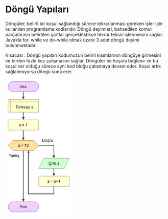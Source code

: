 # Döngü Yapıları
Döngüler, belirli bir koşul sağlandığı sürece tekrarlanması gereken işler için kullanılan programlama kodlarıdır. Döngü deyimleri, bahsedilen komut parçalarının belirtilen şartlar gerçekleştikçe tekrar tekrar işlenmesini sağlar. Java’da for, while ve do-while olmak üzere 3 adet döngü deyimi bulunmaktadır.

Kısacası : Döngü yapıları kodumuzun belirli kısımlarının döngüye girmesini ve birden fazla kez çalışmasını sağlar. Döngüler bir koşula bağlanır ve bu koşul var olduğu sürece aynı kod bloğu çalışmaya devam eder. Koşul artık sağlanmıyorsa döngü sona erer.

![img.png](src/img.png)